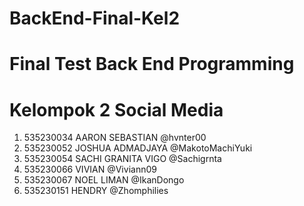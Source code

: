 # BackEnd-Final-Kel2
# Final Test Back End Programming
# Kelompok 2  Social Media

1. 535230034   AARON SEBASTIAN      @hvnter00
2. 535230052   JOSHUA ADMADJAYA     @MakotoMachiYuki
3. 535230054   SACHI GRANITA VIGO   @Sachigrnta
4. 535230066   VIVIAN               @Viviann09
5. 535230067   NOEL LIMAN           @IkanDongo
6. 535230151   HENDRY               @Zhomphilies
